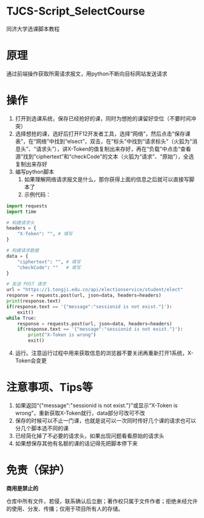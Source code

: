 # TJCS-Script_SelectCourse
同济大学选课脚本教程
# 原理
通过前端操作获取所需请求报文，用python不断向目标网站发送请求
# 操作

1. 打开到选课系统，保存已经抢好的课，同时为想抢的课留好空位（不要时间冲突）
2. 选择想抢的课，选好后打开F12开发者工具，选择“网络”，然后点击“保存课表”，在“网络”中找到“elsect”，双击，在“标头”中找到“请求标头”（火狐为“消息头”、“请求头”），讲X-Token的值复制出来存好，再在“负载”中点击“查看源”找到“ciphertext”和“checkCode”的文本（火狐为“请求”、“原始”），全选复制出来存好
3. 编写python脚本
   1. 如果理解网络请求报文是什么，那你获得上面的信息之后就可以直接写脚本了
   2. 示例代码：
```python
import requests
import time

# 构建请求头
headers = {
    "X-Token": "", # 填写
}

# 构建请求数据
data = {
    "ciphertext": "", # 填写
    "checkCode": ""   # 填写
}

# 发送 POST 请求
url = "https://1.tongji.edu.cn/api/electionservice/student/elect"
response = requests.post(url, json=data, headers=headers)
print(response.text)
if(response.text == '{"message":"sessionid is not exist."}'):
    exit()
while True:
    response = requests.post(url, json=data, headers=headers)
    if(response.text == '{"message":"sessionid is not exist."}'):
        print("X-Token is wrong")
        exit()
```

4. 运行。注意运行过程中用来获取信息的浏览器不要关闭再重新打开1系统，X-Token会变更
# 注意事项、Tips等

1. 如果返回“{"message":"sessionid is not exist."}”或显示“X-Token is wrong”，重新获取X-Token就行，data部分可改可不改
2. 保存的时候可以不止一门课，也就是说可以一次同时传好几个课的请求也可以分几个脚本选不同的课
3. 已经简化掉了不必要的请求头，如果出现问题看看原始的请求头
4. 如果想保存其他有名额的课的话记得先把脚本停下来
# 免责（保护）

**商用是禁止的**

仓库中所有文件，若侵，联系确认后立删；著作权只属于文件作者；拒绝未经允许的使用、分发、传播；仅用于项目所有人的存储。
